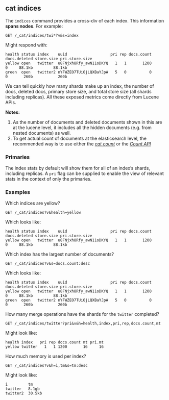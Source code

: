 ## cat indices

The `indices` command provides a cross-div of each index. This information **spans nodes**. For example:
    
    
    GET /_cat/indices/twi*?v&s=index

Might respond with:
    
    
    health status index    uuid                   pri rep docs.count docs.deleted store.size pri.store.size
    yellow open   twitter  u8FNjxh8Rfy_awN11oDKYQ   1   1       1200            0     88.1kb         88.1kb
    green  open   twitter2 nYFWZEO7TUiOjLQXBaYJpA   5   0          0            0       260b           260b

We can tell quickly how many shards make up an index, the number of docs, deleted docs, primary store size, and total store size (all shards including replicas). All these exposed metrics come directly from Lucene APIs.

 **Notes:**

  1. As the number of documents and deleted documents shown in this are at the lucene level, it includes all the hidden documents (e.g. from nested documents) as well. 
  2. To get actual count of documents at the elasticsearch level, the recommended way is to use either the [_cat count_](cat-count.html "cat count") or the [_Count API_](search-count.html "Count API")



### Primaries

The index stats by default will show them for all of an index’s shards, including replicas. A `pri` flag can be supplied to enable the view of relevant stats in the context of only the primaries.

### Examples

Which indices are yellow?
    
    
    GET /_cat/indices?v&health=yellow

Which looks like:
    
    
    health status index    uuid                   pri rep docs.count docs.deleted store.size pri.store.size
    yellow open   twitter  u8FNjxh8Rfy_awN11oDKYQ   1   1       1200            0     88.1kb         88.1kb

Which index has the largest number of documents?
    
    
    GET /_cat/indices?v&s=docs.count:desc

Which looks like:
    
    
    health status index    uuid                   pri rep docs.count docs.deleted store.size pri.store.size
    yellow open   twitter  u8FNjxh8Rfy_awN11oDKYQ   1   1       1200            0     88.1kb         88.1kb
    green  open   twitter2 nYFWZEO7TUiOjLQXBaYJpA   5   0          0            0       260b           260b

How many merge operations have the shards for the `twitter` completed?
    
    
    GET /_cat/indices/twitter?pri&v&h=health,index,pri,rep,docs.count,mt

Might look like:
    
    
    health index   pri rep docs.count mt pri.mt
    yellow twitter   1   1 1200       16     16

How much memory is used per index?
    
    
    GET /_cat/indices?v&h=i,tm&s=tm:desc

Might look like:
    
    
    i         tm
    twitter   8.1gb
    twitter2  30.5kb
